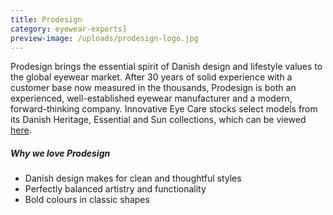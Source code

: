 ```yaml
---
title: Prodesign
category: eyewear-experts]
preview-image: /uploads/prodesign-logo.jpg
---
```

<div class="employee-heading">
Prodesign brings the essential spirit of Danish design and lifestyle values to the global eyewear market. After 30 years of solid experience with a customer base now measured in the thousands, Prodesign is both an experienced, well-established eyewear manufacturer and a modern, forward-thinking company. Innovative Eye Care stocks select models from its Danish Heritage, Essential and Sun  collections, which can be viewed <a href="http://prodesigndenmark.com/collections/">here</a>.
</div>

##### Why we love Prodesign

* Danish design makes for clean and thoughtful styles
* Perfectly balanced artistry and functionality
* Bold colours in classic shapes
